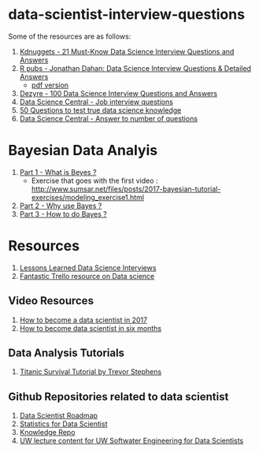 # data-scientist-interview-questions

Some of the resources are as follows: 

1. [Kdnuggets - 21 Must-Know Data Science Interview Questions and Answers](http://www.kdnuggets.com/2016/02/21-data-science-interview-questions-answers.html)
2. [R pubs - Jonathan Dahan: Data Science Interview Questions & Detailed Answers](https://rpubs.com/JDAHAN/172473)
   * [pdf version](https://drive.google.com/file/d/0Byc9qv5qFNzDYWo3Z1Fudk9PeHc/view)
3. [Dezyre - 100 Data Science Interview Questions and Answers](https://www.dezyre.com/article/100-data-science-interview-questions-and-answers-general-for-2017/184)
4. [Data Science Central - Job interview questions](http://www.datasciencecentral.com/profiles/blogs/66-job-interview-questions-for-data-scientists)
5. [50 Questions to test true data science knowledge](http://www.datasciencecentral.com/profiles/blogs/25-questions-to-detect-fake-data-scientists)
6. [Data Science Central - Answer to number of questions](http://www.datasciencecentral.com/profiles/blogs/answers-to-dozens-of-data-science-job-interview-questions?xg_source=activity)


# Bayesian Data Analyis 

1. [Part 1 - What is Beyes ? ](https://www.youtube.com/watch?v=3OJEae7Qb_o)
    * Exercise that goes with the first video : http://www.sumsar.net/files/posts/2017-bayesian-tutorial-exercises/modeling_exercise1.html
2. [Part 2 - Why use Bayes ?](http://www.sumsar.net/blog/2017/02/introduction-to-bayesian-data-analysis-part-two/)
3. [Part 3 - How to do Bayes ?](http://www.sumsar.net/blog/2017/05/introduction-to-bayesian-data-analysis-part-three/)


# Resources 

1. [Lessons Learned Data Science Interviews](https://github.com/gkamradt/Lessons-Learned-Data-Science-Interviews/blob/master/Lessons%20Learned%20-%20Data%20Science%20Interviews.pdf)
2. [Fantastic Trello resource on Data science](https://trello.com/b/rbpEfMld/data-science)

## Video Resources
1. [How to become a data scientist in 2017](https://www.youtube.com/watch?v=ccCblUZFM0w)
2. [How to become data scientist in six months](https://www.youtube.com/watch?v=rIofV14c0tc)

## Data Analysis Tutorials 
1. [Titanic Survival Tutorial by Trevor Stephens](http://trevorstephens.com/kaggle-titanic-tutorial/getting-started-with-r/)


## Github Repositories related to data scientist

1. [Data Scientist Roadmap](https://github.com/MrMimic/data-scientist-roadmap)
2. [Statistics for Data Scientist](https://github.com/andrewgbruce/statistics-for-data-scientists)
3. [Knowledge Repo](https://github.com/andrewgbruce/statistics-for-data-scientists)
4. [UW lecture content for UW Softwater Engineering for Data Scientists](https://github.com/UWSEDS/LectureNotes)

